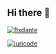 ## Hi there 👋

[![ftxdante](https://github-readme-stats.vercel.app/api?username=ftxdante&theme=dracula)](https://github.com/ftxdante/)

[![iuricode](https://github-readme-stats.vercel.app/api/top-langs/?username=ftxdante&hide=html&layout=compact&theme=dracula)](https://github.com/ftxdante/)

<!--
**FtxDante/ftxdante** is a ✨ _special_ ✨ repository because its `README.md` (this file) appears on your GitHub profile.

Here are some ideas to get you started:

- 🔭 I’m currently working on ...
- 🌱 I’m currently learning ...
- 👯 I’m looking to collaborate on ...
- 🤔 I’m looking for help with ...
- 💬 Ask me about ...
- 📫 How to reach me: ...
- 😄 Pronouns: ...
- ⚡ Fun fact: ...
-->
